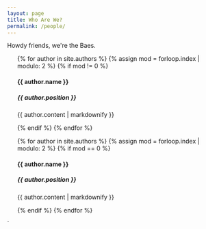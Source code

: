 ```yaml
---
layout: page
title: Who Are We?
permalink: /people/
---
```


Howdy friends, we're the Baes.

<div class = "row">
  <div class = "col-6">
    <ul>
      {% for author in site.authors %}
          {% assign mod = forloop.index | modulo: 2 %}
          {% if mod != 0 %}
        <div>
           <h4>{{ author.name }}</h4>
            <h5>{{ author.position }}</h5>
            <p>{{ author.content | markdownify }}</p>
        </div>
      {% endif %}
      {% endfor %}
    </ul>
  </div>
  <div class = "col-6">
    <ul>
      {% for author in site.authors %}
      {% assign mod = forloop.index | modulo: 2 %}
          {% if mod == 0 %}
        <div>
           <h4>{{ author.name }}</h4>
            <h5>{{ author.position }}</h5>
            <p>{{ author.content | markdownify }}</p>
        </div>
      {% endif %}
      {% endfor %}
    </ul>
   </div> 
</div>
`
